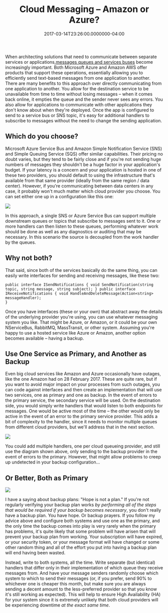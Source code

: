 ﻿---
title: Cloud Messaging – Amazon or Azure?
date: "2017-03-14T23:26:00.0000000-04:00"
description: When architecting solutions that need to communicate between
featuredImage: /img/singlecloudqueues.png
---

When architecting solutions that need to communicate between separate services or applications,[messages queues and services buses](http://ardalis.com/bus-or-queue) become increasingly important. Both Microsoft Azure and Amazon AWS offer products that support these operations, essentially allowing you to efficiently send text-based messages from one application to another. There are many benefits to this approach over directly communicating from one application to another. You allow for the destination service to be unavailable from time to time without losing messages – when it comes back online, it empties the queue and the sender never sees any errors. You also allow for applications to communicate with other applications they don't know about when they're deployed. Once the app is configured to send to a service bus or SNS topic, it's easy for additional handlers to subscribe to messages without the need to change the sending application.

## Which do you choose?

Microsoft Azure Service Bus and Amazon Simple Notification Service (SNS) and Simple Queuing Service (SQS) offer similar capabilities. Their pricing no doubt varies, but they tend to be fairly close and if you're not sending huge numbers of messages they shouldn't be a huge factor in your application's budget. If your latency is a concern and your application is hosted in one of these two providers, you should default to using the infrastructure that's available from that same provider (ideally from the same region / data center). However, if you're communicating between data centers in any case, it probably won't much matter which cloud provider you choose. You can set either one up in a configuration like this one:

![](/img/singlecloudqueues.png)

In this approach, a single SNS or Azure Service Bus can support multiple downstream queues or topics that subscribe to messages sent to it. One or more handlers can then listen to these queues, performing whatever work should be done as well as any diagnostics or auditing that may be necessary. In this scenario the source is decoupled from the work handler by the queues.

## Why not both?

That said, since both of the services basically do the same thing, you can easily write interfaces for sending and receiving messages, like these two:

`public interface ISendNotifications {
 void SendNotification(string topic, string message, string subject);
}
public interface IReceiveNotifications
{
 void HandleAndDeleteMessage(Action<string> messageHandler); `\
`}`

Once you have interfaces (these or your own) that abstract away the details of the underlying provider you're using, you can use whatever messaging system you like. That might be Azure, or Amazon, or it could be your own NServiceBus, RabbitMQ, MassTransit, or other system. Assuming you're happy to use a hosted service like Azure or Amazon, another option becomes available – having a backup.

## Use One Service as Primary, and Another as Backup

Even big cloud services like Amazon and Azure occasionally have outages, like the one Amazon had on 28 February 2017. These are quite rare, but if you want to avoid major impact on your processes from such outages, you can code against interfaces and then create an implementation that will use two services, one as primary and one as backup. In the event of errors to the primary service, the secondary service will be used. On the destination side, you would simply write handlers that would listen to both endpoints for messages. One would be active most of the time – the other would only be active in the event of an error to the primary service provider. This adds a bit of complexity to the handler, since it needs to monitor multiple queues from different cloud providers, but we'll address that in the next section.

![](/img/primarybackupqueues.png)

You could add multiple handlers, one per cloud queueing provider, and still use the diagram shown above, only sending to the backup provider in the event of errors to the primary. However, that might allow problems to creep up undetected in your backup configuration…

## Or Better, Both as Primary [](/img/DualPrimaryQueues.png)

![](/img/dualprimaryqueues.png)

I have a saying about backup plans: "Hope is not a plan." If you're not regularly verifying your backup plan works *by performing all of the steps that would be required if your backup becomes necessary*, you don't really have a backup plan. You have hope. Or backup prayers. If you follow my advice above and configure both systems and use one as the primary, and the only time the backup comes into play is very rarely when the primary has problems, it's quite likely that some problem will have arisen that will prevent your backup plan from working. Your subscription will have expired, or your security token, or your message format will have changed or some other random thing and all of the effort you put into having a backup plan will end having been wasted.

Instead, write to both systems, all the time. Write separate (but identical) handlers that differ only in their implementation of which queue they receive messages from. And have your message senders randomly choose which system to which to send their messages (or, if you prefer, send 90% to whichever one is cheaper this month, but make sure you are always sending a decent amount to the less-preferred provider so that you know it's still working as expected). This will help to ensure High Availability (HA) for your system since it is extremely unlikely that both cloud providers will be experiencing downtime *at the exact same time*.

